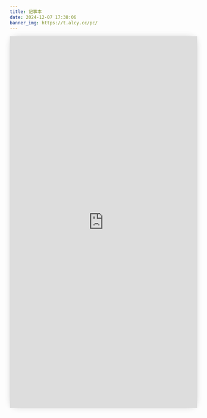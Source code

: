 ```yaml
---
title: 记事本
date: 2024-12-07 17:38:06
banner_img: https://t.alcy.cc/pc/
---
```


<iframe src="https://20010501.xyz/html/source/html/jsb.html" height="1000px" width="100%" scrolling="auto" frameborder="0" style="box-shadow: 0px 0px 20px -10px #888;">
</iframe>
